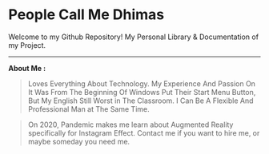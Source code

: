 # People Call Me Dhimas
Welcome to my Github Repository!
My Personal Library & Documentation of my Project.

------------



**About Me :**
> Loves Everything About Technology.
My Experience And Passion On It Was From The Beginning Of Windows Put Their Start Menu Button, But My English Still Worst in The Classroom. 
I Can Be A Flexible And Professional Man at The Same Time.

> On 2020, Pandemic makes me learn about Augmented Reality specifically for Instagram Effect. Contact me if you want to hire me, or maybe someday you need me.



